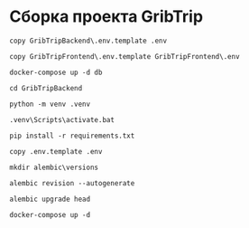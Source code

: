 # Сборка проекта GribTrip


```commandline
copy GribTripBackend\.env.template .env
```

```commandline
copy GribTripFrontend\.env.template GribTripFrontend\.env
```

```commandline
docker-compose up -d db
```

```commandline
cd GribTripBackend
```

```commandline
python -m venv .venv
```

```
.venv\Scripts\activate.bat
```

```commandline
pip install -r requirements.txt
```

```commandline
copy .env.template .env
```

```commandline
mkdir alembic\versions
```

```commandline
alembic revision --autogenerate
```

```commandline
alembic upgrade head
```


```commandline
docker-compose up -d
```